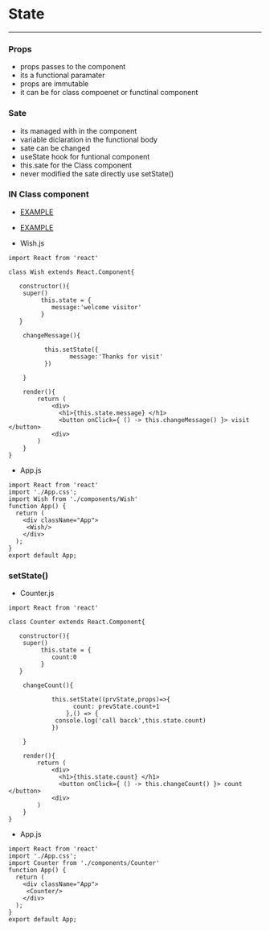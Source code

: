 # State 
--- 

### Props 
* props passes to the component 
* its a functional paramater 
* props are immutable 
* it can be for class compoenet or functinal component 

### Sate 
* its managed with in the component 
* variable diclaration in the functional body 
* sate can be changed 
* useState hook for funtional component 
* this.sate for the Class component 
* never modified the sate directly use setState() 



### IN Class component 
* [EXAMPLE](https://github.com/adarshkumarsingh83/reactjs/tree/master/APPLICATIONS/state-class-component)
* [EXAMPLE](https://github.com/adarshkumarsingh83/reactjs/tree/master/APPLICATIONS/state-class-component-example)

* Wish.js 

```
import React from 'react'

class Wish extends React.Component{

   constructor(){
   	super()
	   	 this.state = {
	        message:'welcome visitor'  
	   	 }
   }

    changeMessage(){

          this.setState({
          	     message:'Thanks for visit'
          })

    }

    render(){
        return (
        	<div>
        	  <h1>{this.state.message} </h1>
        	  <button onClick={ () -> this.changeMessage() }> visit </button>
        	<div>
        )
    }
}

```

* App.js 

```
import React from 'react'
import './App.css';
import Wish from './components/Wish'
function App() {
  return (
    <div className="App">
     <Wish/>
    </div>
  );
}
export default App;
```

### setState() 

* Counter.js 
```
import React from 'react'

class Counter extends React.Component{

   constructor(){
   	super()
	   	 this.state = {
	        count:0
	   	 }
   }

    changeCount(){

          	this.setState((prvState,props)=>{
                  count: prevState.count+1
          		},() => {
          	 console.log('call bacck',this.state.count)
          	})

    }

    render(){
        return (
        	<div>
        	  <h1>{this.state.count} </h1>
        	  <button onClick={ () -> this.changeCount() }> count </button>
        	<div>
        )
    }
}

```

* App.js 

```
import React from 'react'
import './App.css';
import Counter from './components/Counter'
function App() {
  return (
    <div className="App">
     <Counter/>
    </div>
  );
}
export default App;
```